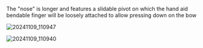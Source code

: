 The "nose" is longer and features a slidable pivot on which the hand aid bendable finger will be loosely attached to allow pressing down on the bow

![20241109_110947](https://github.com/user-attachments/assets/0542f275-237b-4e93-a34a-2e01e5b5d7b0)


![20241109_110940](https://github.com/user-attachments/assets/7dd08972-4e73-4a83-beb7-b480ff32ac18)
